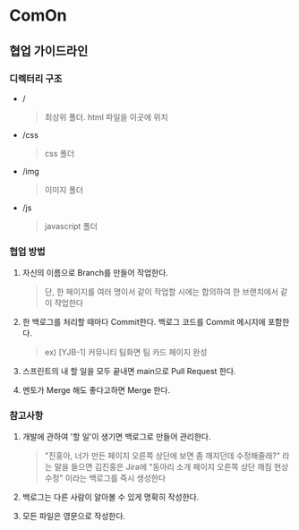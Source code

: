 # ComOn

## 협업 가이드라인

### 디렉터리 구조

- /
  > 최상위 폴더. html 파일을 이곳에 위치
- /css
  > css 폴더
- /img
  > 이미지 폴더
- /js
  > javascript 폴더

### 협업 방법

1. 자신의 이름으로 Branch를 만들어 작업한다.

   > 단, 한 페이지를 여러 명이서 같이 작업할 시에는 합의하여 한 브랜치에서 같이 작업한다

2. 한 백로그를 처리할 때마다 Commit한다. 백로그 코드를 Commit 메시지에 포함한다.

   > ex) [YJB-1] 커뮤니티 팀화면 팀 카드 페이지 완성

3. 스프린트의 내 할 일을 모두 끝내면 main으로 Pull Request 한다.

4. 멘토가 Merge 해도 좋다고하면 Merge 한다.

### 참고사항

1. 개발에 관하여 '할 일'이 생기면 백로그로 만들어 관리한다.

   > "진홍아, 너가 만든 페이지 오른쪽 상단에 보면 좀 깨지던데 수정해줄래?" 라는 말을 들으면 김진홍은 Jira에 "동아리 소개 페이지 오른쪽 상단 깨짐 현상 수정" 이라는 백로그를 즉시 생성한다

2. 백로그는 다른 사람이 알아볼 수 있게 명확히 작성한다.

3. 모든 파일은 영문으로 작성한다.
